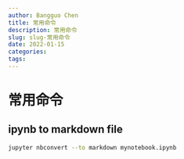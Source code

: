 ```yaml
---
author: Bangguo Chen
title: 常用命令
description: 常用命令
slug: slug-常用命令
date: 2022-01-15
categories:
tags: 
---
```



# 常用命令


## ipynb to markdown file 
```sh 
jupyter nbconvert --to markdown mynotebook.ipynb
```
